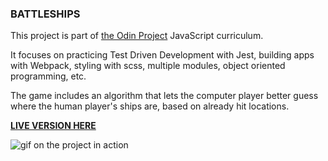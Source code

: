 ### BATTLESHIPS

This project is part of [the Odin Project](https://www.theodinproject.com/) JavaScript curriculum.

It focuses on practicing Test Driven Development with Jest, building apps with Webpack, styling with scss, multiple modules, object oriented programming, etc.

The game includes an algorithm that lets the computer player better guess where the human player's ships are, based on already hit locations.

**[LIVE VERSION HERE](https://kikupiku.github.io/battleships/)**

![gif on the project in action](https://res.cloudinary.com/kikupiku/image/upload/v1597065128/project-gifs/battleships_udxrye.gif)